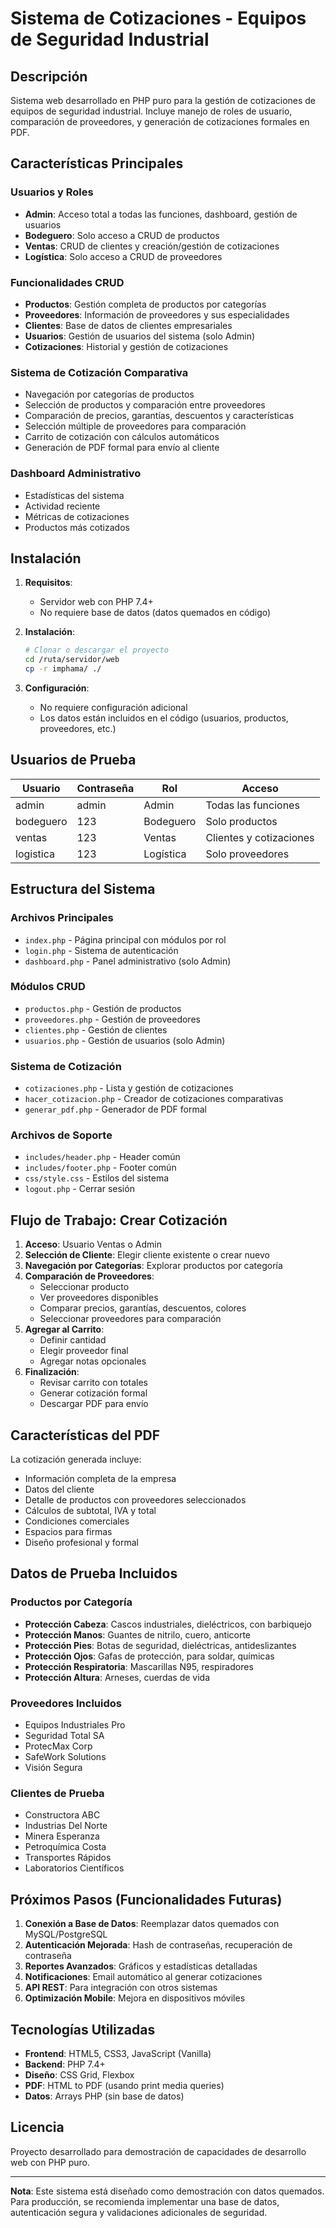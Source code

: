# Sistema de Cotizaciones - Equipos de Seguridad Industrial

## Descripción
Sistema web desarrollado en PHP puro para la gestión de cotizaciones de equipos de seguridad industrial. Incluye manejo de roles de usuario, comparación de proveedores, y generación de cotizaciones formales en PDF.

## Características Principales

### Usuarios y Roles
- **Admin**: Acceso total a todas las funciones, dashboard, gestión de usuarios
- **Bodeguero**: Solo acceso a CRUD de productos
- **Ventas**: CRUD de clientes y creación/gestión de cotizaciones
- **Logística**: Solo acceso a CRUD de proveedores

### Funcionalidades CRUD
- **Productos**: Gestión completa de productos por categorías
- **Proveedores**: Información de proveedores y sus especialidades
- **Clientes**: Base de datos de clientes empresariales
- **Usuarios**: Gestión de usuarios del sistema (solo Admin)
- **Cotizaciones**: Historial y gestión de cotizaciones

### Sistema de Cotización Comparativa
- Navegación por categorías de productos
- Selección de productos y comparación entre proveedores
- Comparación de precios, garantías, descuentos y características
- Selección múltiple de proveedores para comparación
- Carrito de cotización con cálculos automáticos
- Generación de PDF formal para envío al cliente

### Dashboard Administrativo
- Estadísticas del sistema
- Actividad reciente
- Métricas de cotizaciones
- Productos más cotizados

## Instalación

1. **Requisitos**:
   - Servidor web con PHP 7.4+
   - No requiere base de datos (datos quemados en código)

2. **Instalación**:
   ```bash
   # Clonar o descargar el proyecto
   cd /ruta/servidor/web
   cp -r imphama/ ./
   ```

3. **Configuración**:
   - No requiere configuración adicional
   - Los datos están incluidos en el código (usuarios, productos, proveedores, etc.)

## Usuarios de Prueba

| Usuario | Contraseña | Rol | Acceso |
|---------|------------|-----|---------|
| admin | admin | Admin | Todas las funciones |
| bodeguero | 123 | Bodeguero | Solo productos |
| ventas | 123 | Ventas | Clientes y cotizaciones |
| logistica | 123 | Logística | Solo proveedores |

## Estructura del Sistema

### Archivos Principales
- `index.php` - Página principal con módulos por rol
- `login.php` - Sistema de autenticación
- `dashboard.php` - Panel administrativo (solo Admin)

### Módulos CRUD
- `productos.php` - Gestión de productos
- `proveedores.php` - Gestión de proveedores
- `clientes.php` - Gestión de clientes
- `usuarios.php` - Gestión de usuarios (solo Admin)

### Sistema de Cotización
- `cotizaciones.php` - Lista y gestión de cotizaciones
- `hacer_cotizacion.php` - Creador de cotizaciones comparativas
- `generar_pdf.php` - Generador de PDF formal

### Archivos de Soporte
- `includes/header.php` - Header común
- `includes/footer.php` - Footer común
- `css/style.css` - Estilos del sistema
- `logout.php` - Cerrar sesión

## Flujo de Trabajo: Crear Cotización

1. **Acceso**: Usuario Ventas o Admin
2. **Selección de Cliente**: Elegir cliente existente o crear nuevo
3. **Navegación por Categorías**: Explorar productos por categoría
4. **Comparación de Proveedores**: 
   - Seleccionar producto
   - Ver proveedores disponibles
   - Comparar precios, garantías, descuentos, colores
   - Seleccionar proveedores para comparación
5. **Agregar al Carrito**:
   - Definir cantidad
   - Elegir proveedor final
   - Agregar notas opcionales
6. **Finalización**:
   - Revisar carrito con totales
   - Generar cotización formal
   - Descargar PDF para envío

## Características del PDF

La cotización generada incluye:
- Información completa de la empresa
- Datos del cliente
- Detalle de productos con proveedores seleccionados
- Cálculos de subtotal, IVA y total
- Condiciones comerciales
- Espacios para firmas
- Diseño profesional y formal

## Datos de Prueba Incluidos

### Productos por Categoría
- **Protección Cabeza**: Cascos industriales, dieléctricos, con barbiquejo
- **Protección Manos**: Guantes de nitrilo, cuero, anticorte
- **Protección Pies**: Botas de seguridad, dieléctricas, antideslizantes
- **Protección Ojos**: Gafas de protección, para soldar, químicas
- **Protección Respiratoria**: Mascarillas N95, respiradores
- **Protección Altura**: Arneses, cuerdas de vida

### Proveedores Incluidos
- Equipos Industriales Pro
- Seguridad Total SA
- ProtecMax Corp
- SafeWork Solutions
- Visión Segura

### Clientes de Prueba
- Constructora ABC
- Industrias Del Norte
- Minera Esperanza
- Petroquímica Costa
- Transportes Rápidos
- Laboratorios Científicos

## Próximos Pasos (Funcionalidades Futuras)

1. **Conexión a Base de Datos**: Reemplazar datos quemados con MySQL/PostgreSQL
2. **Autenticación Mejorada**: Hash de contraseñas, recuperación de contraseña
3. **Reportes Avanzados**: Gráficos y estadísticas detalladas
4. **Notificaciones**: Email automático al generar cotizaciones
5. **API REST**: Para integración con otros sistemas
6. **Optimización Mobile**: Mejora en dispositivos móviles

## Tecnologías Utilizadas

- **Frontend**: HTML5, CSS3, JavaScript (Vanilla)
- **Backend**: PHP 7.4+
- **Diseño**: CSS Grid, Flexbox
- **PDF**: HTML to PDF (usando print media queries)
- **Datos**: Arrays PHP (sin base de datos)

## Licencia
Proyecto desarrollado para demostración de capacidades de desarrollo web con PHP puro.

---

**Nota**: Este sistema está diseñado como demostración con datos quemados. Para producción, se recomienda implementar una base de datos, autenticación segura y validaciones adicionales de seguridad.
